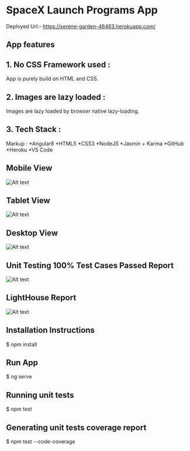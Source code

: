 # SpaceX Launch Programs App

Deployed Url:- https://serene-garden-46463.herokuapp.com/

## App features

## 1. No CSS Framework used : 
App is purely build on HTML and CSS.
## 2. Images are lazy loaded :
Images are lazy loaded by browser native lazy-loading.
## 3. Tech Stack :
 Markup : *Angular8
*HTML5
*CSS3
*NodeJS
*Jasmin + Karma
*GitHub
*Heroku
*VS Code

## Mobile View

![Alt text](https://user-images.githubusercontent.com/49248504/101984392-361ce380-3ca7-11eb-9bfe-68442ab8da92.png?raw=true "Mobile View")

## Tablet View

![Alt text](https://user-images.githubusercontent.com/49248504/101984401-459c2c80-3ca7-11eb-9db8-d05f4651084e.PNG?raw=true "Tablet View")

## Desktop View

![Alt text](https://user-images.githubusercontent.com/49248504/101984412-58166600-3ca7-11eb-9cf7-11ae44abfe5c.PNG?raw=true "Desktop View")

## Unit Testing 100% Test Cases Passed Report

![Alt text](https://user-images.githubusercontent.com/49248504/101983855-87c36f00-3ca3-11eb-8e07-c205f2b16d72.png?raw=true "Unit Test 100% test cases passed report")

## LightHouse Report
![Alt text](https://user-images.githubusercontent.com/49248504/101983972-631bc700-3ca4-11eb-9757-b697eda14c3d.png?raw=true "LightHouse Report")

## Installation Instructions

 $ npm install
 
 ## Run App
 
 $ ng serve

## Running unit tests

$ npm test

## Generating unit tests coverage report

$ npm test --code-coverage


